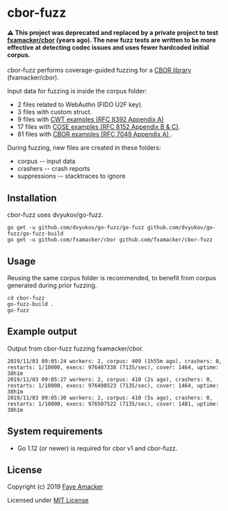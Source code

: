 # cbor-fuzz

#### :warning: This project was deprecated and replaced by a private project to test [fxamacker/cbor](https://github.com/fxamacker/cbor) (years ago).  The new fuzz tests are written to be more effective at detecting codec issues and uses fewer hardcoded initial corpus.

cbor-fuzz performs coverage-guided fuzzing for a [CBOR library](https://github.com/fxamacker/cbor) (fxamacker/cbor).

Input data for fuzzing is inside the corpus folder: 
* 2 files related to WebAuthn (FIDO U2F key).
* 3 files with custom struct.
* 9 files with [CWT examples (RFC 8392 Appendix A)](https://tools.ietf.org/html/rfc8392#appendix-A)
* 17 files with [COSE examples (RFC 8152 Appendix B & C)](https://github.com/cose-wg/Examples/tree/master/RFC8152).
* 81 files with [CBOR examples (RFC 7049 Appendix A) ](https://tools.ietf.org/html/rfc7049#appendix-A).

During fuzzing, new files are created in these folders:
* corpus -- input data 
* crashers -- crash reports
* suppressions -- stacktraces to ignore 

## Installation
cbor-fuzz uses dvyukov/go-fuzz.
```
go get -u github.com/dvyukov/go-fuzz/go-fuzz github.com/dvyukov/go-fuzz/go-fuzz-build
go get -u github.com/fxamacker/cbor github.com/fxamacker/cbor-fuzz
``` 

## Usage
Reusing the same corpus folder is recommended, to benefit from corpus generated during prior fuzzing.

```
cd cbor-fuzz
go-fuzz-build .
go-fuzz
```

## Example output 
Output from cbor-fuzz fuzzing fxamacker/cbor.

```
2019/11/03 09:05:24 workers: 2, corpus: 409 (1h55m ago), crashers: 0, restarts: 1/10000, execs: 976487338 (7135/sec), cover: 1464, uptime: 38h1m
2019/11/03 09:05:27 workers: 2, corpus: 410 (2s ago), crashers: 0, restarts: 1/10000, execs: 976498523 (7135/sec), cover: 1464, uptime: 38h1m
2019/11/03 09:05:30 workers: 2, corpus: 410 (5s ago), crashers: 0, restarts: 1/10000, execs: 976507522 (7135/sec), cover: 1481, uptime: 38h1m
```

## System requirements
* Go 1.12 (or newer) is required for cbor v1 and cbor-fuzz.

## License 

Copyright (c) 2019 [Faye Amacker](https://github.com/fxamacker)

Licensed under [MIT License](LICENSE)
